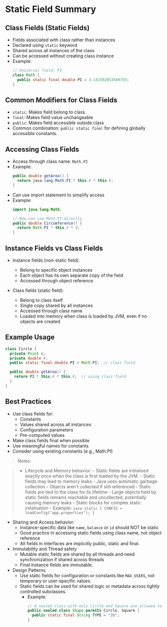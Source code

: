 # Static Field Summary

## Class Fields (Static Fields)
- Fields associated with class rather than instances
- Declared using `static` keyword
- Shared across all instances of the class
- Can be accessed without creating class instance
- Example:
  ```java
  // Universal field: PI
  class Math {
    public static final double PI = 3.141592653589793;
  }
  ```

## Common Modifiers for Class Fields
- `static`: Makes field belong to class
- `final`: Makes field value unchangeable
- `public`: Makes field accessible outside class
- Common combination: `public static final` for defining globally accessible constants.

## Accessing Class Fields
- Access through class name: `Math.PI`
- Example:
  ```java
  public double getArea() {
    return java.lang.Math.PI * this.r * this.r;
  }
  ```
- Can use import statement to simplify access
- Example:
  ```java
  import java.lang.Math;
  
  // Now can use Math.PI directly
  public double Circumference() {
    return Math.PI * this.r * 2;
  }
  ```

## Instance Fields vs Class Fields
- Instance fields (non-static field):
    - Belong to specific object instances
    - Each object has its own separate copy of the field
    - Accessed through object reference
  
- Class fields (static field):
    - Belong to class itself
    - Single copy shared by all instances
    - Accessed through class name
    - Loaded into memory when class is loaded by JVM, even if no objects are created

## Example Usage
```java
class Circle {
  private Point c;
  private double r;
  public static final double PI = Math.PI;  // class field

  public double getArea() {
    return PI * this.r * this.r;  // using class field
  }
}
```

## Best Practices
- Use class fields for:
    - Constants
    - Values shared across all instances
    - Configuration parameters
    - Pre-computed values
- Make class fields final when possible
- Use meaningful names for constants
- Consider using existing constants (e.g., Math.PI)


> Notes: 

>- Lifecycle and Memory behavior:
    - Static fields are initialised exactly once when the class is first loaded by the JVM.
    - Static fields may lead to memory leaks 
        - Java uses automatic garbage collection
        - Objects aren't collected if still referenced
        - Static fields are tied to the class for its lifetime
        - Large objects held by static fields remains reachable and uncollected, potentially causing memory leaks
    - Static blocks for complex static initalisation
        - Example:
        ```java
        static {
          CONFIG = loadConfig("app.properties");
        }
        ```
- Sharing and Access behavior:
    - Instance-specific data like `name`, `balance` or `id` should NOT be static
    - Good practice in accessing static fields using class name, not object reference
    - All fields in interfaces are implicitly public, static and final.
- Immutability and Thread safety
    - Mutable static fields are shared by all threads and need synchronization if shared across threads
    - Final instance fields are immutable.
- Design Patterns
    - Use static fields for configuration or constants like `MAX_USERS`, not temporary or user-specific values.
    - Static fields can be used for shared logic or metadata across tightly controlled subclasses.
        - Example:
          ```java
          // A sealed class with only Circle and Square are allowed to extend Shape
          public sealed class Shape permits Circle, Square {
            public static final String TYPE = "2D";
          } 
          ```


